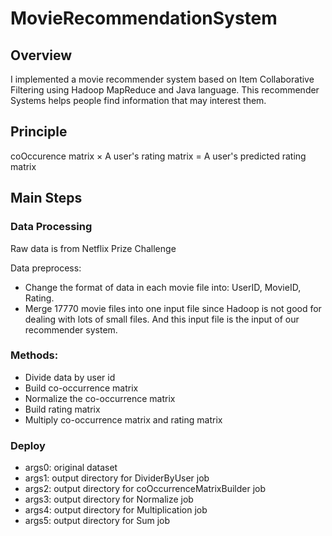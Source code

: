 # MovieRecommendationSystem

## Overview
I implemented a movie recommender system based on Item Collaborative Filtering using Hadoop MapReduce and Java language.
This recommender Systems helps people find information that may interest them.

## Principle
coOccurence matrix × A user's rating matrix = A user's predicted rating matrix

## Main Steps
### Data Processing
Raw data is from Netflix Prize Challenge

Data preprocess:
* Change the format of data in each movie file into: UserID, MovieID, Rating.
* Merge 17770 movie files into one input file since Hadoop is not good for dealing with lots of small files. And this input file is the input of our recommender system.

### Methods:
* Divide data by user id
* Build co-occurrence matrix
* Normalize the co-occurrence matrix
* Build rating matrix
* Multiply co-occurrence matrix and rating matrix

### Deploy
- args0: original dataset
- args1: output directory for DividerByUser job
- args2: output directory for coOccurrenceMatrixBuilder job
- args3: output directory for Normalize job
- args4: output directory for Multiplication job
- args5: output directory for Sum job
